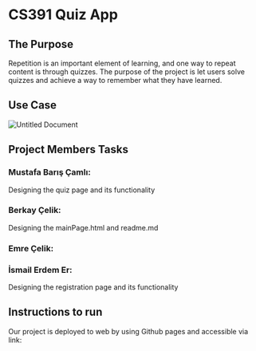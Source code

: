 # CS391 Quiz App
<h2> The Purpose </h2>

Repetition is an important element of learning, and one way to repeat content is through quizzes. The purpose of the project is let users solve quizzes and achieve a way to remember what they have learned.
<h2> Use Case </h2>

![Untitled Document](https://user-images.githubusercontent.com/31419720/102690566-59034680-4217-11eb-9a9a-51122b47f809.jpg)
<h2> Project Members Tasks </h2>

<h3>Mustafa Barış Çamlı:</h3>
Designing the quiz page and its functionality
<h3>Berkay Çelik:</h3>
Designing the mainPage.html and readme.md
<h3>Emre Çelik:</h3>
<h3>İsmail Erdem Er:</h3>
Designing the registration page and its functionality
<h2> Instructions to run </h2>
Our project is deployed to web by using Github pages and accessible via link:
